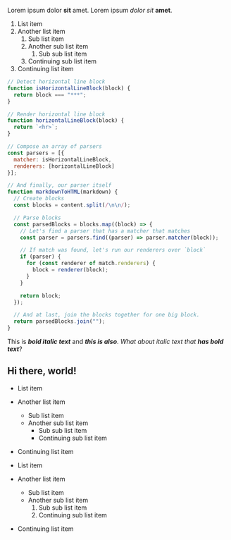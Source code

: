 Lorem ipsum dolor **sit** amet. Lorem ipsum *dolor* _sit_ __amet__.

1. List item
2. Another list item
   1. Sub list item
   2. Another sub list item
        1. Sub sub list item
   3. Continuing sub list item
3. Continuing list item

```javascript
// Detect horizontal line block
function isHorizontalLineBlock(block) {
  return block === "***";
}

// Render horizontal line block
function horizontalLineBlock(block) {
  return `<hr>`;
}

// Compose an array of parsers
const parsers = [{
  matcher: isHorizontalLineBlock,
  renderers: [horizontalLineBlock]
}];

// And finally, our parser itself
function markdownToHTML(markdown) {
  // Create blocks
  const blocks = content.split(/\n\n/);

  // Parse blocks
  const parsedBlocks = blocks.map((block) => {
    // Let's find a parser that has a matcher that matches
    const parser = parsers.find((parser) => parser.matcher(block));

    // If match was found, let's run our renderers over `block`
    if (parser) {
      for (const renderer of match.renderers) {
        block = renderer(block);
      }
    }

    return block;
  });

  // And at last, join the blocks together for one big block.
  return parsedBlocks.join("");
}
```

This is ___bold italic text___ and ***this is also***. *What about italic text that **has bold text***?

## Hi there, world!

* List item
* Another list item 
  * Sub list item
  * Another sub list item 
    * Sub sub list item
    * Continuing sub list item
* Continuing list item

* List item
* Another list item
    * Sub list item
    * Another sub list item
      1. Sub sub list item
      2. Continuing sub list item
* Continuing list item
